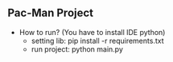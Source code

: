 ## Pac-Man Project

- How to run? (You have to install IDE python)
    + setting lib: pip install -r requirements.txt 
    + run project: python main.py

